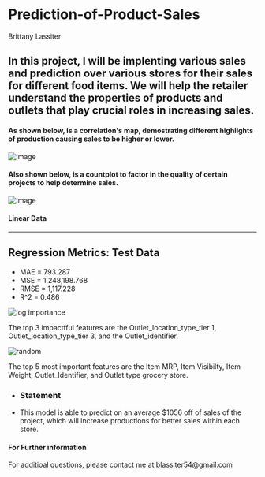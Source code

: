 # Prediction-of-Product-Sales

Brittany Lassiter

## In this project, I will be implenting various sales and prediction over various stores for their sales for different food items. We will help the retailer understand the properties of products and outlets that play crucial roles in increasing sales. 

  #### As shown below, is a correlation's map, demostrating different highlights of production causing sales to be higher or lower. 
![image](https://github.com/brittanymlassiter/Prediction-of-Product-Sales/assets/141593737/24b05895-46db-4c7d-8b2a-2aed63ba071c)



#### Also shown below, is a countplot to factor in the quality of certain projects to help determine sales. 
![image](https://github.com/brittanymlassiter/Prediction-of-Product-Sales/assets/141593737/c14b9c3c-ec6f-435d-a50f-417870476553)


#### Linear Data
------------------------------------------------------------
Regression Metrics: Test Data
------------------------------------------------------------
- MAE = 793.287
- MSE = 1,248,198.768
- RMSE = 1,117.228
- R^2 = 0.486


![log importance](https://github.com/brittanymlassiter/Prediction-of-Product-Sales/assets/141593737/b3bb6768-4c6a-4a9d-9f1e-e2db2ffff94f)

The top 3 impactfful features are the Outlet_location_type_tier 1, Outlet_location_type_tier 3, and the Outlet_identifier.

![random](https://github.com/brittanymlassiter/Prediction-of-Product-Sales/assets/141593737/6bb8823f-b848-400c-af53-f387c17e192d)

The top 5 most important features are the Item MRP, Item Visibilty, Item Weight, Outlet_Identifier, and Outlet type grocery store.









- ### Statement
- This model is able to predict on an average $1056 off of sales of the project, which will increase productions for better sales within each store.

#### For Further information
For additioal questions, please contact me at blassiter54@gmail.com
